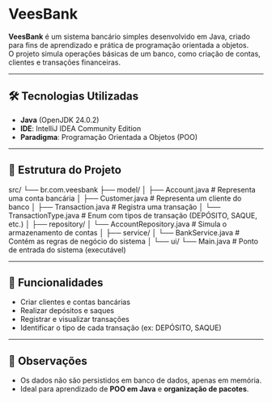 # VeesBank

**VeesBank** é um sistema bancário simples desenvolvido em Java, criado para fins de aprendizado e prática de programação orientada a objetos.  
O projeto simula operações básicas de um banco, como criação de contas, clientes e transações financeiras.

---

## 🛠️ Tecnologias Utilizadas

- **Java** (OpenJDK 24.0.2)  
- **IDE**: IntelliJ IDEA Community Edition  
- **Paradigma**: Programação Orientada a Objetos (POO)  

---

## 📂 Estrutura do Projeto

src/
└── br.com.veesbank
├── model/
│ ├── Account.java # Representa uma conta bancária
│ ├── Customer.java # Representa um cliente do banco
│ ├── Transaction.java # Registra uma transação
│ └── TransactionType.java # Enum com tipos de transação (DEPÓSITO, SAQUE, etc.)
│
├── repository/
│ └── AccountRepository.java # Simula o armazenamento de contas
│
├── service/
│ └── BankService.java # Contém as regras de negócio do sistema
│
└── ui/
└── Main.java # Ponto de entrada do sistema (executável)


---

## 📖 Funcionalidades

- Criar clientes e contas bancárias  
- Realizar depósitos e saques  
- Registrar e visualizar transações  
- Identificar o tipo de cada transação (ex: DEPÓSITO, SAQUE)  

---

## 📌 Observações

- Os dados não são persistidos em banco de dados, apenas em memória.  
- Ideal para aprendizado de **POO em Java** e **organização de pacotes**.  

